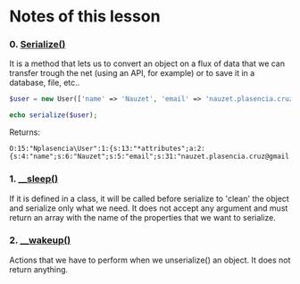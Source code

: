 # Notes of this lesson

### 0. [Serialize()](https://www.php.net/manual/en/function.serialize.php)

It is a method that lets us to convert an object on a flux of data that we can transfer trough the net (using an API, for example) or to save it in a database, file, etc..

```php
$user = new User(['name' => 'Nauzet', 'email' => 'nauzet.plasencia.cruz@gmail.com']);

echo serialize($user);
```

Returns:

```
O:15:"Nplasencia\User":1:{s:13:"*attributes";a:2:{s:4:"name";s:6:"Nauzet";s:5:"email";s:31:"nauzet.plasencia.cruz@gmail.com";}}
```

### 1. [__sleep()](https://www.php.net/manual/en/language.oop5.magic.php#object.sleep)

If it is defined in a class, it will be called before serialize to 'clean' the object and serialize only what we need. It does not accept any argument and must return an array with the name of the properties that we want to serialize.

### 2. [__wakeup()](https://www.php.net/manual/en/language.oop5.magic.php#object.wakeup)

Actions that we have to perform when we unserialize() an object. It does not return anything.
